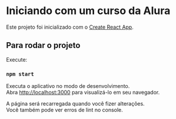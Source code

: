 # Iniciando com um curso da Alura

Este projeto foi inicializado com o [Create React App](https://github.com/facebook/create-react-app).

## Para rodar o projeto

Execute:

### `npm start`

Executa o aplicativo no modo de desenvolvimento.\
Abra [http://localhost:3000](http://localhost:3000) para visualizá-lo em seu navegador.

A página será recarregada quando você fizer alterações. \
Você também pode ver erros de lint no console.
